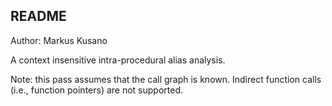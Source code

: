 ## README

Author: Markus Kusano

A context insensitive intra-procedural alias analysis.

Note: this pass assumes that the call graph is known. Indirect function calls
(i.e., function pointers) are not supported.
